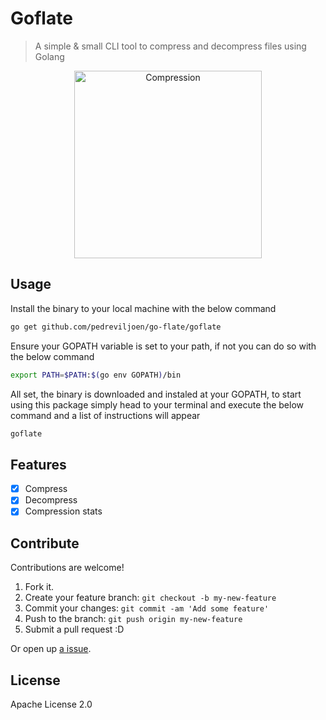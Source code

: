 # Goflate

> A simple & small CLI tool to compress and decompress files using Golang

<div align="center">
	<img src="assets/shrink.gif" alt="Compression" height="300px">
</div>

##  Usage

Install the binary to your local machine with the below command

```sh
go get github.com/pedreviljoen/go-flate/goflate
```

Ensure your GOPATH variable is set to your path, if not you can do so with the below command

```sh
export PATH=$PATH:$(go env GOPATH)/bin
```

All set, the binary is downloaded and instaled at your GOPATH, to start using this package simply head to your terminal and execute the below command and a list of instructions will appear

```sh 
goflate
```

## Features

- [x] Compress
- [x] Decompress
- [x] Compression stats

## Contribute

Contributions are welcome!

1. Fork it.
2. Create your feature branch: `git checkout -b my-new-feature`
3. Commit your changes: `git commit -am 'Add some feature'`
4. Push to the branch: `git push origin my-new-feature`
5. Submit a pull request :D

Or open up [a issue](https://github.com/pedreviljoen/go-flate/issues).

## License

Apache License 2.0
